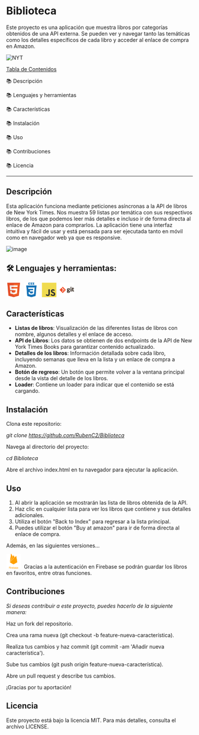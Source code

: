 # Biblioteca

Este proyecto es una aplicación que muestra libros por categorías obtenidos de una API externa. Se pueden ver y navegar tanto las temáticas como los detalles específicos de cada libro y acceder al enlace de compra en Amazon.

![NYT](https://github.com/user-attachments/assets/974297fb-6266-4fae-8f79-e9f92c37ba91)


<u>Tabla de Contenidos</u>

:books: Descripción

:books: Lenguajes y herramientas 

:books: Características

:books: Instalación

:books: Uso

:books: Contribuciones

:books: Licencia

------------------------------------------------------------------------------------------------------------
**Descripción**
---
Esta aplicación funciona mediante peticiones asíncronas a la API de libros de New York Times. Nos muestra 59 listas por temática con sus respectivos libros, de los que podemos leer más detalles e incluso ir de forma directa al enlace de Amazon para comprarlos. La aplicación tiene una interfaz intuitiva y fácil de usar y está pensada para ser ejecutada tanto en móvil como en navegador web ya que es responsive.

![image](https://github.com/user-attachments/assets/a4693847-4350-4051-b459-414014a8ff7e)


**:hammer_and_wrench: Lenguajes y herramientas:**
---
<div>
  <img src="https://github.com/devicons/devicon/blob/master/icons/html5/html5-original.svg" title="HTML5" alt="HTML" width="40" height="40"/>&nbsp;
  <img src="https://github.com/devicons/devicon/blob/master/icons/css3/css3-plain-wordmark.svg"  title="CSS3" alt="CSS" width="40" height="40"/>&nbsp;
  <img src="https://github.com/devicons/devicon/blob/master/icons/javascript/javascript-original.svg" title="JavaScript" alt="JavaScript" width="40" height="40"/>&nbsp;
  <img src="https://github.com/devicons/devicon/blob/master/icons/git/git-original-wordmark.svg" title="Git" **alt="Git" width="40" height="40"/>

</div>

**Características**
---
- **Listas de libros**: Visualización de las diferentes listas de libros con nombre, algunos detalles y el enlace de acceso.
- **API de Libros**: Los datos se obtienen de dos endpoints de la API de New York Times Books para garantizar contenido actualizado.
- **Detalles de los libros**: Información detallada sobre cada libro, incluyendo semanas que lleva en la lista y un enlace de compra a Amazon.
- **Botón de regreso**: Un botón que permite volver a la ventana principal desde la vista del detalle de los libros.
- **Loader**: Contiene un loader para indicar que el contenido se está cargando.

**Instalación**
---
Clona este repositorio:

*git clone https://github.com/RubenC2/Biblioteca*

Navega al directorio del proyecto:

*cd Biblioteca*

Abre el archivo index.html en tu navegador para ejecutar la aplicación.


**Uso**
---

1. Al abrir la aplicación se mostrarán las lista de libros obtenida de la API.
2. Haz clic en cualquier lista para ver los libros que contiene y sus detalles adicionales.
3. Utiliza el botón "Back to Index" para regresar a la lista principal.
4. Puedes utilizar el botón "Buy at amazon" para ir de forma directa al enlace de compra.

Además, en las siguientes versiones...

<img src="https://github.com/devicons/devicon/blob/master/icons/firebase/firebase-plain-wordmark.svg" title="Firebase" alt="Firebase" width="40" height="40"/>&nbsp;
Gracias a la autenticación en Firebase se podrán guardar los libros en favoritos, entre otras funciones.

**Contribuciones**
---
*Si deseas contribuir a este proyecto, puedes hacerlo de la siguiente manera:*

Haz un fork del repositorio.

Crea una rama nueva (git checkout -b feature-nueva-característica).

Realiza tus cambios y haz commit (git commit -am 'Añadir nueva característica').

Sube tus cambios (git push origin feature-nueva-característica).

Abre un pull request y describe tus cambios.

¡Gracias por tu aportación!

**Licencia**
---
Este proyecto está bajo la licencia MIT. Para más detalles, consulta el archivo LICENSE.
